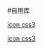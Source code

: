#自用库
 
 [icon css3](http://down.admin5.com/demo/code_pop/18/105/)
 
 [icon css3](http://www.w3cfuns.com/forum.php?mod=viewthread&tid=5596008&from=portal)
